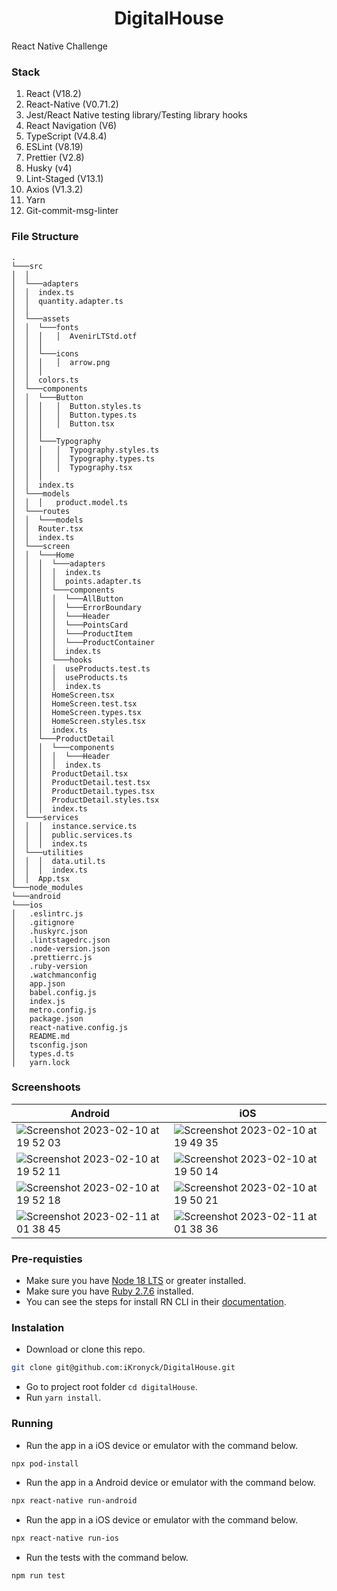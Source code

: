 <h1 align="center">DigitalHouse</h1>

React Native Challenge

### Stack

1) React (V18.2)
2) React-Native (V0.71.2)
3) Jest/React Native testing library/Testing library hooks
4) React Navigation (V6)
5) TypeScript (V4.8.4)
6) ESLint (V8.19)
7) Prettier (V2.8)
8) Husky (v4)
9) Lint-Staged (V13.1)
10) Axios (V1.3.2)
11) Yarn
12) Git-commit-msg-linter

### File Structure

```
.
└───src
│  │
│  └───adapters
│  │  index.ts
│  │  quantity.adapter.ts
│  │
│  └───assets
│  │  └───fonts
│  │  │   │  AvenirLTStd.otf
│  │  │
│  │  └───icons
│  │  │   │  arrow.png
│  │  │ 
│  │  colors.ts
│  └───components
│  │  └───Button
│  │  │   │  Button.styles.ts
│  │  │   │  Button.types.ts
│  │  │   │  Button.tsx
│  │  │
│  │  └───Typography
│  │  │   │  Typography.styles.ts
│  │  │   │  Typography.types.ts
│  │  │   │  Typography.tsx
│  │  │
│  │  index.ts
│  └───models
│  │  │   product.model.ts
│  └───routes
│  │  └───models
│  │  Router.tsx
│  │  index.ts
│  └───screen
│  │  └───Home
│  │  │  └───adapters
│  │  │  │  index.ts
│  │  │  │  points.adapter.ts
│  │  │  └───components
│  │  │  │  └───AllButton
│  │  │  │  └───ErrorBoundary
│  │  │  │  └───Header
│  │  │  │  └───PointsCard
│  │  │  │  └───ProductItem
│  │  │  │  └───ProductContainer
│  │  │  │  index.ts
│  │  │  └───hooks
│  │  │  │  useProducts.test.ts
│  │  │  │  useProducts.ts
│  │  │  │  index.ts
│  │  │  HomeScreen.tsx
│  │  │  HomeScreen.test.tsx
│  │  │  HomeScreen.types.tsx
│  │  │  HomeScreen.styles.tsx
│  │  │  index.ts
│  │  └───ProductDetail
│  │  │  └───components
│  │  │  │  └───Header
│  │  │  │  index.ts
│  │  │  ProductDetail.tsx
│  │  │  ProductDetail.test.tsx
│  │  │  ProductDetail.types.tsx
│  │  │  ProductDetail.styles.tsx
│  │  │  index.ts
│  └───services
│  │  │  instance.service.ts
│  │  │  public.services.ts
│  │  │  index.ts
│  └───utilities
│  │  │  data.util.ts
│  │  │  index.ts
│  │  App.tsx
└───node_modules
└───android
└───ios
│   .eslintrc.js
│   .gitignore
│   .huskyrc.json
│   .lintstagedrc.json
│   .node-version.json
│   .prettierrc.js
│   .ruby-version
│   .watchmanconfig
│   app.json
│   babel.config.js
│   index.js
│   metro.config.js
│   package.json
│   react-native.config.js
│   README.md
│   tsconfig.json
│   types.d.ts
│   yarn.lock   
```

### Screenshoots

| Android  | iOS |
| ------------- | ------------- |
| ![Screenshot 2023-02-10 at 19 52 03](https://user-images.githubusercontent.com/12678606/218233125-76d58a7c-41ac-4b19-9b6e-b8fe982af4a9.png) | ![Screenshot 2023-02-10 at 19 49 35](https://user-images.githubusercontent.com/12678606/218233068-267eb17d-1ee8-4dec-bef4-1539ad0aa881.png)  |
| ![Screenshot 2023-02-10 at 19 52 11](https://user-images.githubusercontent.com/12678606/218233309-6b8a2693-ce5e-4769-bfb3-fe8632313c78.png) | ![Screenshot 2023-02-10 at 19 50 14](https://user-images.githubusercontent.com/12678606/218233305-a3a4780f-c108-4a4e-b014-816d16f44135.png)  |
| ![Screenshot 2023-02-10 at 19 52 18](https://user-images.githubusercontent.com/12678606/218233395-82c9912a-66c8-4cc7-86b6-5f0d75933e08.png) | ![Screenshot 2023-02-10 at 19 50 21](https://user-images.githubusercontent.com/12678606/218233393-947dc0a4-c9ba-402f-b4ba-6b509e1dda8b.png) |
| ![Screenshot 2023-02-11 at 01 38 45](https://user-images.githubusercontent.com/12678606/218246795-fa3e5ee3-2a0e-4d44-98d9-36c1d3987afd.png) | ![Screenshot 2023-02-11 at 01 38 36](https://user-images.githubusercontent.com/12678606/218246791-8aa255be-b2d4-4293-806b-449ce12c06de.png)  |


### Pre-requisties
  - Make sure you have [Node 18 LTS](https://nodejs.org/en/download/) or greater installed.
  - Make sure you have [Ruby  2.7.6](https://www.ruby-lang.org/en/news/2022/04/12/ruby-2-7-6-released/) installed.
  - You can see the steps for install RN CLI in their [documentation](https://reactnative.dev/docs/environment-setup).

### Instalation

- Download or clone this repo.
```bash
git clone git@github.com:iKronyck/DigitalHouse.git
```
- Go to project root folder `cd digitalHouse`.
- Run `yarn install`.

### Running

- Run the app in a iOS device or emulator with the command below.
```bash
npx pod-install
```
- Run the app in a Android device or emulator with the command below.
```bash
npx react-native run-android
```
- Run the app in a iOS device or emulator with the command below.
```bash
npx react-native run-ios
```
- Run the tests with the command below.
```bash
npm run test
```